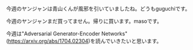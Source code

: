 
今週のヤンジャンは青山くんが風邪を引いていましたね。どうもguguchiです。

今週のヤンジャンまだ買ってません。帰りに買います。masoです。

今週は"Adversarial Generator-Encoder Networks"(https://arxiv.org/abs/1704.02304)を読んでいきたいと思います。

